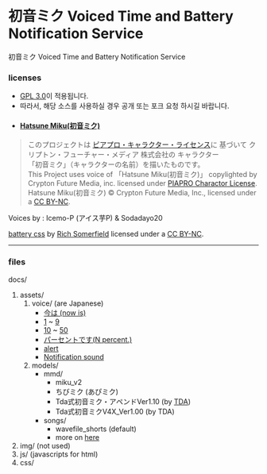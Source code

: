 # 初音ミク Voiced Time and Battery Notification Service
初音ミク Voiced Time and Battery Notification Service

### licenses
- [GPL 3.0](http://www.gnu.org/licenses/gpl-3.0.html)이 적용됩니다.
- 따라서, 해당 소스를 사용하실 경우 공개 또는 포크 요청 하시길 바랍니다.
- #### [Hatsune Miku(初音ミク)](https://ja.wikipedia.org/wiki/初音ミク)
> このプロジェクトは [ピアプロ・キャラクター・ライセンス](https://piapro.jp/license/pcl/summary)に 基づいて クリプトン・フューチャー・メディア 株式会社の キャラクター<br>
 「初音ミク」（キャラクターの名前）を描いたものです。<br>
 This Project uses voice of 「Hatsune Miku(初音ミク)」 copylighted by Crypton Future Media, inc. licensed under [PIAPRO Charactor License](https://piapro.jp/license/pcl/summary).<br>
 Hatsune Miku(初音ミク) © Crypton Future Media, Inc., licensed under a [CC BY-NC](http://creativecommons.org/licenses/by-nc/3.0).<br>

Voices by : Icemo-P (アイス芋P) & Sodadayo20

[battery css](docs/css/bat.css) by [Rich Somerfield](https://richsomerfield.com/blog/2019-06-10-css-battery-indicator/) licensed under a [CC BY-NC](http://creativecommons.org/licenses/by-nc/3.0).

---
### files
docs/
1. assets/
    1. voice/ (are Japanese)
        - [今は (now is)](docs/assets/voice/0000.mp3)
        - [1](docs/assets/voice/0001.mp3) ~ [9](docs/assets/voice/0009.mp3)
        - [10](docs/assets/voice/0010.mp3) ~ [50](docs/assets/voice/0014.mp3)
        - [パーセントです(N percent.)](docs/assets/voice/0015.mp3)
        - [alert](docs/assets/voice/0016.mp3)
        - [Notification sound](docs/assets/voice/0017.mp3)
    2. models/
        - mmd/
          - miku_v2
          - ちびミク (あぴミク)
          - Tda式初音ミク・アペンドVer1.10 (by [TDA](https://seiga.nicovideo.jp/seiga/im2018614))
          - Tda式初音ミクV4X_Ver1.00 (by TDA)
        - songs/
          - wavefile_shorts (default)
          - more on [here](docs/assets/models/songs)
  3. img/ (not used)
2. js/ (javascripts for html)
3. css/
